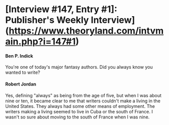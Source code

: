 # [Interview #147, Entry #1]: Publisher's Weekly Interview](https://www.theoryland.com/intvmain.php?i=147#1)

#### Ben P. Indick

You're one of today's major fantasy authors. Did you always know you wanted to write?

#### Robert Jordan

Yes, defining "always" as being from the age of five, but when I was about nine or ten, it became clear to me that writers couldn't make a living in the United States. They always had some other means of employment. The writers making a living seemed to live in Cuba or the south of France. I wasn't so sure about moving to the south of France when I was nine.

